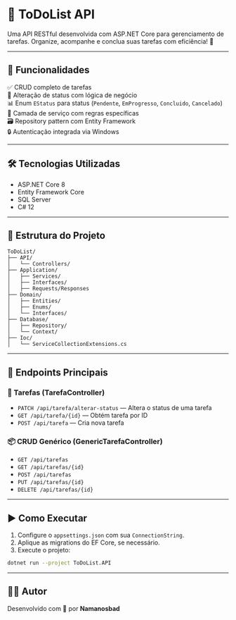
# 📝 ToDoList API

Uma API RESTful desenvolvida com ASP.NET Core para gerenciamento de tarefas. Organize, acompanhe e conclua suas tarefas com eficiência! 🚀

---

## 📌 Funcionalidades

✅ CRUD completo de tarefas  
🔁 Alteração de status com lógica de negócio  
📊 Enum `EStatus` para status (`Pendente`, `EmProgresso`, `Concluido`, `Cancelado`)  
🧠 Camada de serviço com regras específicas  
🗃️ Repository pattern com Entity Framework  
🔒 Autenticação integrada via Windows

---

## 🛠️ Tecnologias Utilizadas

- ASP.NET Core 8
- Entity Framework Core
- SQL Server
- C# 12

---

## 📁 Estrutura do Projeto

```
ToDoList/
├── API/
│   └── Controllers/
├── Application/
│   ├── Services/
│   ├── Interfaces/
│   ├── Requests/Responses
├── Domain/
│   ├── Entities/
│   ├── Enums/
│   └── Interfaces/
├── Database/
│   ├── Repository/
│   └── Context/
├── Ioc/
│   └── ServiceCollectionExtensions.cs
```

---

## 🔗 Endpoints Principais

### 🎯 Tarefas (TarefaController)

- `PATCH /api/tarefa/alterar-status` — Altera o status de uma tarefa
- `GET /api/tarefa/{id}` — Obtém tarefa por ID
- `POST /api/tarefa` — Cria nova tarefa

### 📦 CRUD Genérico (GenericTarefaController)

- `GET /api/tarefas`
- `GET /api/tarefas/{id}`
- `POST /api/tarefas`
- `PUT /api/tarefas/{id}`
- `DELETE /api/tarefas/{id}`

---

## ▶️ Como Executar

1. Configure o `appsettings.json` com sua `ConnectionString`.
2. Aplique as migrations do EF Core, se necessário.
3. Execute o projeto:

```bash
dotnet run --project ToDoList.API
```

---

## 👨‍💻 Autor

Desenvolvido com 💙 por **Namanosbad**
